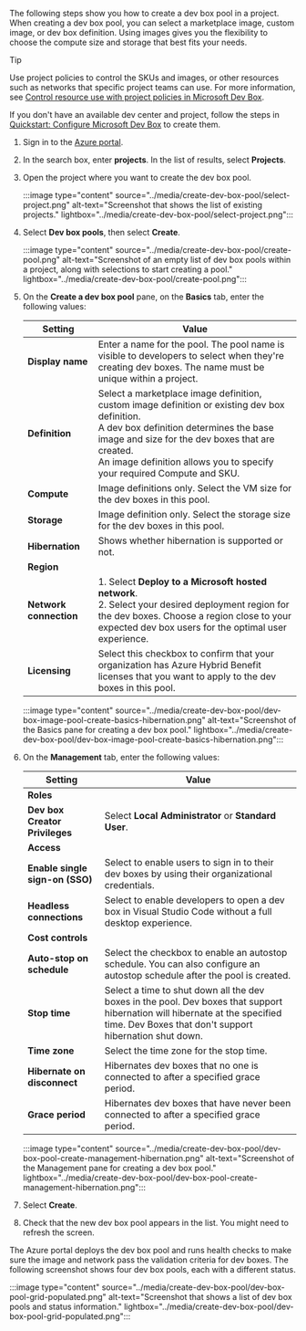 


The following steps show you how to create a dev box pool in a project. When creating a dev box pool, you can select a marketplace image, custom image, or dev box definition. Using images gives you the flexibility to choose the compute size and storage that best fits your needs.

> [!TIP]
> Use project policies to control the SKUs and images, or other resources such as networks that specific project teams can use. For more information, see [Control resource use with project policies in Microsoft Dev Box](../how-to-configure-project-policy.md).

If you don't have an available dev center and project, follow the steps in [Quickstart: Configure Microsoft Dev Box](../quickstart-configure-dev-box-service.md) to create them.

1. Sign in to the [Azure portal](https://portal.azure.com).

1. In the search box, enter **projects**. In the list of results, select **Projects**.

1. Open the project where you want to create the dev box pool.
  
   :::image type="content" source="../media/create-dev-box-pool/select-project.png" alt-text="Screenshot that shows the list of existing projects." lightbox="../media/create-dev-box-pool/select-project.png":::

1. Select **Dev box pools**, then select **Create**.

   :::image type="content" source="../media/create-dev-box-pool/create-pool.png" alt-text="Screenshot of an empty list of dev box pools within a project, along with selections to start creating a pool." lightbox="../media/create-dev-box-pool/create-pool.png":::

1. On the **Create a dev box pool** pane, on the **Basics** tab, enter the following values:

   | Setting | Value |
   |---|---|
   | **Display name** | Enter a name for the pool. The pool name is visible to developers to select when they're creating dev boxes. The name must be unique within a project. |
   | **Definition** | Select a marketplace image definition, custom image definition or existing dev box definition. </br>A dev box definition determines the base image and size for the dev boxes that are created. </br>An image definition allows you to specify your required Compute and SKU.  |
   | **Compute** | Image definitions only. Select the VM size for the dev boxes in this pool. |
   | **Storage** | Image definition only. Select the storage size for the dev boxes in this pool. |
   | **Hibernation** | Shows whether hibernation is supported or not. |
   | **Region** |  |
   | **Network connection** | 1. Select **Deploy to a Microsoft hosted network**. </br>2. Select your desired deployment region for the dev boxes. Choose a region close to your expected dev box users for the optimal user experience. |
   | **Licensing** | Select this checkbox to confirm that your organization has Azure Hybrid Benefit licenses that you want to apply to the dev boxes in this pool. |

   :::image type="content" source="../media/create-dev-box-pool/dev-box-image-pool-create-basics-hibernation.png" alt-text="Screenshot of the Basics pane for creating a dev box pool." lightbox="../media/create-dev-box-pool/dev-box-image-pool-create-basics-hibernation.png":::

1. On the **Management** tab, enter the following values:

   | Setting | Value |
   |---|---|
   | **Roles** | |
   | **Dev box Creator Privileges** | Select **Local Administrator** or **Standard User**. |
   | **Access** | |
   | **Enable single sign-on (SSO)** | Select to enable users to sign in to their dev boxes by using their organizational credentials. |
   | **Headless connections** | Select to enable developers to open a dev box in Visual Studio Code without a full desktop experience. |
   | **Cost controls** | |
   | **Auto-stop on schedule** | Select the checkbox to enable an autostop schedule. You can also configure an autostop schedule after the pool is created. |
   | **Stop time** | Select a time to shut down all the dev boxes in the pool. Dev boxes that support hibernation will hibernate at the specified time. Dev Boxes that don't support hibernation shut down.  |
   | **Time zone** | Select the time zone for the stop time. |
   | **Hibernate on disconnect** | Hibernates dev boxes that no one is connected to after a specified grace period. |
   | **Grace period** | Hibernates dev boxes that have never been connected to after a specified grace period. |

   :::image type="content" source="../media/create-dev-box-pool/dev-box-pool-create-management-hibernation.png" alt-text="Screenshot of the Management pane for creating a dev box pool." lightbox="../media/create-dev-box-pool/dev-box-pool-create-management-hibernation.png":::

1. Select **Create**.

1. Check that the new dev box pool appears in the list. You might need to refresh the screen.

The Azure portal deploys the dev box pool and runs health checks to make sure the image and network pass the validation criteria for dev boxes. The following screenshot shows four dev box pools, each with a different status.

:::image type="content" source="../media/create-dev-box-pool/dev-box-pool-grid-populated.png" alt-text="Screenshot that shows a list of dev box pools and status information." lightbox="../media/create-dev-box-pool/dev-box-pool-grid-populated.png":::
